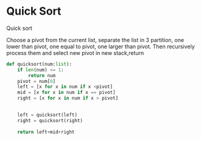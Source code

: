 # Quick Sort

Quick sort

Choose a pivot from the current list, separate the list in 3 partition, one lower than pivot, one equal to pivot, one larger than pivot. Then recursively process them and select new pivot in new stack,return &#x20;

```python
def quicksort(num:list):
    if len(num) <= 1:
        return num
    pivot = num[0]
    left = [x for x in num if x <pivot]
    mid = [x for x in num if x == pivot]
    right = [x for x in num if x > pivot]
    

    left = quicksort(left)
    right = quicksort(right)
    
    return left+mid+right
```
